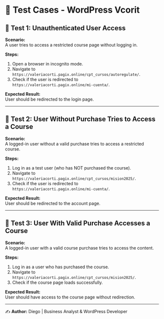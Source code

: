 # 🧪 Test Cases - WordPress Vcorit

## 📌 Test 1: Unauthenticated User Access
**Scenario:**  
A user tries to access a restricted course page without logging in.

**Steps:**
1. Open a browser in incognito mode.
2. Navigate to `https://valeriacorti.pagix.online/cpt_cursos/autoregulate/`.
3. Check if the user is redirected to `https://valeriacorti.pagix.online/mi-cuenta/`.

**Expected Result:**  
User should be redirected to the login page.

---

## 📌 Test 2: User Without Purchase Tries to Access a Course
**Scenario:**  
A logged-in user without a valid purchase tries to access a restricted course.

**Steps:**
1. Log in as a test user (who has NOT purchased the course).
2. Navigate to `https://valeriacorti.pagix.online/cpt_cursos/mision2025/`.
3. Check if the user is redirected to `https://valeriacorti.pagix.online/mi-cuenta/`.

**Expected Result:**  
User should be redirected to the account page.

---

## 📌 Test 3: User With Valid Purchase Accesses a Course
**Scenario:**  
A logged-in user with a valid course purchase tries to access the content.

**Steps:**
1. Log in as a user who has purchased the course.
2. Navigate to `https://valeriacorti.pagix.online/cpt_cursos/mision2025/`.
3. Check if the course page loads successfully.

**Expected Result:**  
User should have access to the course page without redirection.

---
✍️ **Author:** Diego | Business Analyst & WordPress Developer  


